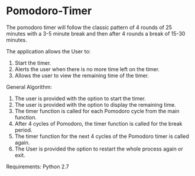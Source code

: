 # Pomodoro-Timer

The pomodoro timer will follow the classic pattern of 4 rounds of 25 minutes with a 3-5 minute break and then after 4
rounds a break of 15-30 minutes. 

The application allows the User to:
1. Start the timer.
2. Alerts the user when there is no more time left on the timer.
3. Allows the user to view the remaining time of the timer.

General Algorithm:
1. The user is provided with the option to start the timer.
2. The user is provided with the option to display the remaining time.
3. The timer function is called for each Pomodoro cycle from the main function. 
4. After 4 cycles of Pomodoro, the timer function is called for the break period.
5. The timer function for the next 4 cycles of the Pomodoro timer is called again.
6. The User is provided the option to restart the whole process again or exit. 

Requirements:
Python 2.7
